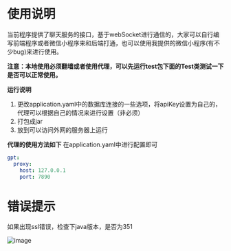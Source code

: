 # 使用说明
当前程序提供了聊天服务的接口，基于webSocket进行通信的，大家可以自行编写前端程序或者微信小程序来和后端打通，也可以使用我提供的微信小程序(有不少bug)来进行使用。

**注意：本地使用必须翻墙或者使用代理，可以先运行test包下面的Test类测试一下是否可以正常使用。**

**运行说明**
1. 更改application.yaml中的数据库连接的一些选项，将apiKey设置为自己的，代理可以根据自己的情况来进行设置（非必须）
2. 打包成jar
3. 放到可以访问外网的服务器上运行

**代理的使用方法如下**
在application.yaml中进行配置即可
```yaml
gpt:
  proxy:
    host: 127.0.0.1
    port: 7890
```

# 错误提示
如果出现ssl错误，检查下java版本，是否为351

![image](https://github.com/c-ttpfx/chatgpt-java-wx/assets/101882388/4fbc4f34-0493-4751-b697-80f69a031370)
